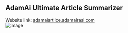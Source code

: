 ## AdamAi Ultimate Article Summarizer
Website link: [adamaiartilce.adamalrasi.com](https://adamaiarticle.adamalrasi.com/) <br> 
![image](https://github.com/adamalrasi/AdamAi__Ultimate-Article-Summarizer/assets/147779056/4b42c81b-9984-4c0b-b002-f2b728cb537d)

